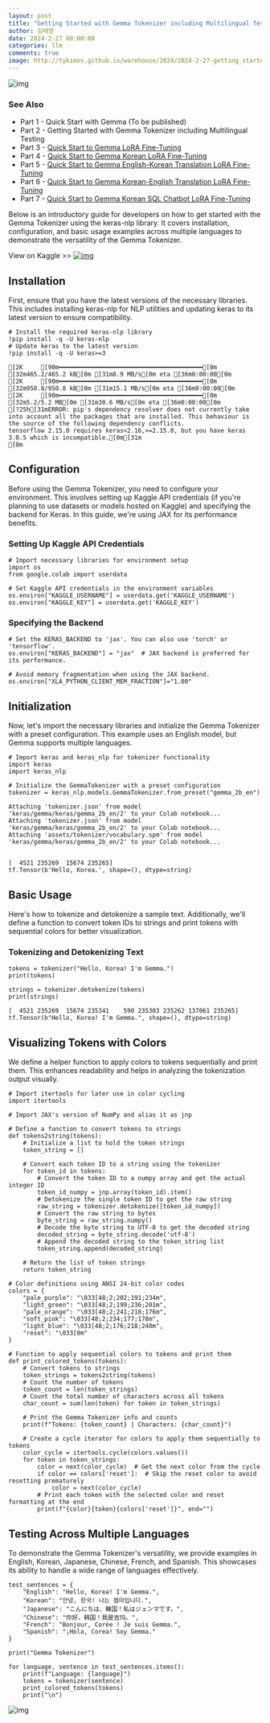 ```yaml
---
layout: post
title: "Getting Started with Gemma Tokenizer including Multilingual Testing"
author: 김태영
date: 2024-2-27 00:00:00
categories: llm
comments: true
image: http://tykimos.github.io/warehouse/2024/2024-2-27-getting_started_with_gemma_tokenizer_including_multilingual_testing_title_1.png
---
```

 
![img](http://tykimos.github.io/warehouse/2024/2024-2-27-getting_started_with_gemma_tokenizer_including_multilingual_testing_title_1.png)

### See Also

* Part 1 - Quick Start with Gemma (To be published)
* Part 2 - Getting Started with Gemma Tokenizer including Multilingual Testing
* Part 3 - [Quick Start to Gemma LoRA Fine-Tuning](https://tykimos.github.io/2024/02/22/gemma_lora_fine_tuning_fast_execute/)
* Part 4 - [Quick Start to Gemma Korean LoRA Fine-Tuning](https://tykimos.github.io/2024/02/22/gemma_korean_lora_fine_tuning_fast_execute/)
* Part 5 - [Quick Start to Gemma English-Korean Translation LoRA Fine-Tuning](https://tykimos.github.io/2024/02/22/gemma_en2ko_lora_fine_tuning_fast_execute/)
* Part 6 - [Quick Start to Gemma Korean-English Translation LoRA Fine-Tuning](https://tykimos.github.io/2024/02/22/gemma_ko2en_lora_fine_tuning_fast_execute/)
* Part 7 - [Quick Start to Gemma Korean SQL Chatbot LoRA Fine-Tuning](https://tykimos.github.io/2024/02/23/gemma_ko2sql_lora_fine_tuning_fast_execute/)

Below is an introductory guide for developers on how to get started with the Gemma Tokenizer using the keras-nlp library. It covers installation, configuration, and basic usage examples across multiple languages to demonstrate the versatility of the Gemma Tokenizer.

View on Kaggle >>
[![img](2024-2-27-getting_started_with_gemma_tokenizer_including_multilingual_testing_1.jpg)](https://www.kaggle.com/code/tykimos/getting-started-with-gemma-tokenizer)

## Installation

First, ensure that you have the latest versions of the necessary libraries. This includes installing keras-nlp for NLP utilities and updating keras to its latest version to ensure compatibility.


```
# Install the required keras-nlp library
!pip install -q -U keras-nlp
# Update keras to the latest version
!pip install -q -U keras>=3
```

    [2K     [90m━━━━━━━━━━━━━━━━━━━━━━━━━━━━━━━━━━━━━━━━[0m [32m465.2/465.2 kB[0m [31m8.9 MB/s[0m eta [36m0:00:00[0m
    [2K     [90m━━━━━━━━━━━━━━━━━━━━━━━━━━━━━━━━━━━━━━━━[0m [32m950.8/950.8 kB[0m [31m15.1 MB/s[0m eta [36m0:00:00[0m
    [2K     [90m━━━━━━━━━━━━━━━━━━━━━━━━━━━━━━━━━━━━━━━━[0m [32m5.2/5.2 MB[0m [31m30.6 MB/s[0m eta [36m0:00:00[0m
    [?25h[31mERROR: pip's dependency resolver does not currently take into account all the packages that are installed. This behaviour is the source of the following dependency conflicts.
    tensorflow 2.15.0 requires keras<2.16,>=2.15.0, but you have keras 3.0.5 which is incompatible.[0m[31m
    [0m

## Configuration

Before using the Gemma Tokenizer, you need to configure your environment. This involves setting up Kaggle API credentials (if you're planning to use datasets or models hosted on Kaggle) and specifying the backend for Keras. In this guide, we're using JAX for its performance benefits.

### Setting Up Kaggle API Credentials


```
# Import necessary libraries for environment setup
import os
from google.colab import userdata

# Set Kaggle API credentials in the environment variables
os.environ["KAGGLE_USERNAME"] = userdata.get('KAGGLE_USERNAME')
os.environ["KAGGLE_KEY"] = userdata.get('KAGGLE_KEY')
```

### Specifying the Backend


```
# Set the KERAS_BACKEND to 'jax'. You can also use 'torch' or 'tensorflow'.
os.environ["KERAS_BACKEND"] = "jax"  # JAX backend is preferred for its performance.

# Avoid memory fragmentation when using the JAX backend.
os.environ["XLA_PYTHON_CLIENT_MEM_FRACTION"]="1.00"
```

## Initialization

Now, let's import the necessary libraries and initialize the Gemma Tokenizer with a preset configuration. This example uses an English model, but Gemma supports multiple languages.


```
# Import keras and keras_nlp for tokenizer functionality
import keras
import keras_nlp

# Initialize the GemmaTokenizer with a preset configuration
tokenizer = keras_nlp.models.GemmaTokenizer.from_preset("gemma_2b_en")
```

    Attaching 'tokenizer.json' from model 'keras/gemma/keras/gemma_2b_en/2' to your Colab notebook...
    Attaching 'tokenizer.json' from model 'keras/gemma/keras/gemma_2b_en/2' to your Colab notebook...
    Attaching 'assets/tokenizer/vocabulary.spm' from model 'keras/gemma/keras/gemma_2b_en/2' to your Colab notebook...


    [  4521 235269  15674 235265]
    tf.Tensor(b'Hello, Korea.', shape=(), dtype=string)


## Basic Usage

Here's how to tokenize and detokenize a sample text. Additionally, we'll define a function to convert token IDs to strings and print tokens with sequential colors for better visualization.

### Tokenizing and Detokenizing Text


```
tokens = tokenizer("Hello, Korea! I'm Gemma.")
print(tokens)

strings = tokenizer.detokenize(tokens)
print(strings)
```

    [  4521 235269  15674 235341    590 235303 235262 137061 235265]
    tf.Tensor(b"Hello, Korea! I'm Gemma.", shape=(), dtype=string)


## Visualizing Tokens with Colors

We define a helper function to apply colors to tokens sequentially and print them. This enhances readability and helps in analyzing the tokenization output visually.


```
# Import itertools for later use in color cycling
import itertools

# Import JAX's version of NumPy and alias it as jnp

# Define a function to convert tokens to strings
def tokens2string(tokens):
    # Initialize a list to hold the token strings
    token_string = []

    # Convert each token ID to a string using the tokenizer
    for token_id in tokens:
        # Convert the token ID to a numpy array and get the actual integer ID
        token_id_numpy = jnp.array(token_id).item()
        # Detokenize the single token ID to get the raw string
        raw_string = tokenizer.detokenize([token_id_numpy])
        # Convert the raw string to bytes
        byte_string = raw_string.numpy()
        # Decode the byte string to UTF-8 to get the decoded string
        decoded_string = byte_string.decode('utf-8')
        # Append the decoded string to the token_string list
        token_string.append(decoded_string)

    # Return the list of token strings
    return token_string
```


```
# Color definitions using ANSI 24-bit color codes
colors = {
    "pale_purple": "\033[48;2;202;191;234m",
    "light_green": "\033[48;2;199;236;201m",
    "pale_orange": "\033[48;2;241;218;176m",
    "soft_pink": "\033[48;2;234;177;178m",
    "light_blue": "\033[48;2;176;218;240m",
    "reset": "\033[0m"
}

# Function to apply sequential colors to tokens and print them
def print_colored_tokens(tokens):
    # Convert tokens to strings
    token_strings = tokens2string(tokens)
    # Count the number of tokens
    token_count = len(token_strings)
    # Count the total number of characters across all tokens
    char_count = sum(len(token) for token in token_strings)

    # Print the Gemma Tokenizer info and counts
    print(f"Tokens: {token_count} | Characters: {char_count}")

    # Create a cycle iterator for colors to apply them sequentially to tokens
    color_cycle = itertools.cycle(colors.values())
    for token in token_strings:
        color = next(color_cycle)  # Get the next color from the cycle
        if color == colors['reset']:  # Skip the reset color to avoid resetting prematurely
            color = next(color_cycle)
        # Print each token with the selected color and reset formatting at the end
        print(f"{color}{token}{colors['reset']}", end="")
```

## Testing Across Multiple Languages

To demonstrate the Gemma Tokenizer's versatility, we provide examples in English, Korean, Japanese, Chinese, French, and Spanish. This showcases its ability to handle a wide range of languages effectively.



```
test_sentences = {
    "English": "Hello, Korea! I'm Gemma.",
    "Korean": "안녕, 한국! 나는 젬마입니다.",
    "Japanese": "こんにちは、韓国！私はジェンマです。",
    "Chinese": "你好，韩国！我是吉玛。",
    "French": "Bonjour, Corée ! Je suis Gemma.",
    "Spanish": "¡Hola, Corea! Soy Gemma."
}

print("Gemma Tokenizer")

for language, sentence in test_sentences.items():
    print(f"Language: {language}")
    tokens = tokenizer(sentence)
    print_colored_tokens(tokens)
    print("\n")
```

![img](2024-2-27-getting_started_with_gemma_tokenizer_including_multilingual_testing_2.jpg)